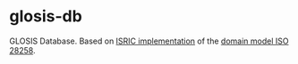# glosis-db
GLOSIS Database. Based on [ISRIC implementation](https://git.wur.nl/isric/databases/iso28258-public) of the [domain model ISO 28258](https://www.iso.org/standard/44595.html).
